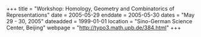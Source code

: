 +++
title = "Workshop: Homology, Geometry and Combinatorics of Representations"
date = 2005-05-29
enddate = 2005-05-30
dates = "May 29 - 30, 2005"
dateadded = 1999-01-01
location = "Sino-German Science Center, Beijing"
webpage = "http://typo3.math.upb.de/384.html"
+++
